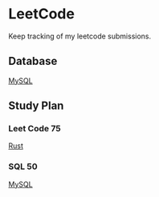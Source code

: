 # LeetCode

Keep tracking of my leetcode submissions.

## Database
[MySQL](https://github.com/tanghengzhi/leetcode/blob/master/Database/MySQL.md)

## Study Plan

### Leet Code 75
[Rust](https://github.com/tanghengzhi/leetcode/blob/master/LeetCode75/rust.md)

### SQL 50
[MySQL](https://github.com/tanghengzhi/leetcode/blob/master/SQL50/MySQL.md)
